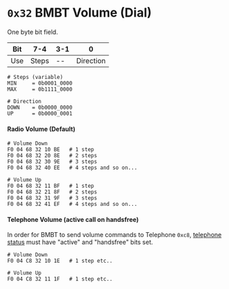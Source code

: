 # `0x32` BMBT Volume (Dial)

One byte bit field.

Bit|7-4|3-1|0
---|---|---|---
Use|Steps|--|Direction

    # Steps (variable)
    MIN     = 0b0001_0000
    MAX     = 0b1111_0000

    # Direction
    DOWN    = 0b0000_0000
    UP      = 0b0000_0001

#### Radio Volume (Default)

    # Volume Down
    F0 04 68 32 10 BE   # 1 step
    F0 04 68 32 20 8E   # 2 steps
    F0 04 68 32 30 9E   # 3 steps
    F0 04 68 32 40 EE   # 4 steps and so on...

    # Volume Up
    F0 04 68 32 11 BF   # 1 step
    F0 04 68 32 21 8F   # 2 steps
    F0 04 68 32 31 9F   # 3 steps
    F0 04 68 32 41 EF   # 4 steps and so on...

#### Telephone Volume (active call on handsfree)

In order for BMBT to send volume commands to Telephone `0xc8`, [telephone status](../telephone/2c.md) must have "active" and "handsfree" bits set.

    # Volume Down
    F0 04 C8 32 10 1E   # 1 step etc..

    # Volume Up
    F0 04 C8 32 11 1F   # 1 step etc..
